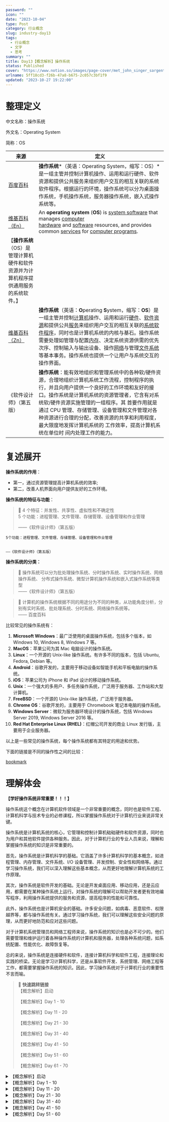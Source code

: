 ```yaml
---
password: ""
icon: ""
date: "2023-10-04"
type: Post
category: 行业概念
slug: industry-day13
tags:
  - 行业概念
  - 文字
  - 思考
summary: ""
title: Day13【概念解析】操作系统
status: Published
cover: "https://www.notion.so/images/page-cover/met_john_singer_sargent_morocco.jpg"
urlname: 5ff18cd3-f26b-47a8-b675-2c057c3bf1f9
updated: "2023-10-27 19:22:00"
---
```


# 整理定义

中文名称：操作系统

外文名：Operating System

简称：OS

| 来源                                                                                                          | 定义                                                                                                                                                                                                                                                                                                                                                                                                                                                                                                                                                                                                                                                                                                                                                                                                                                                                                                                                                                                                                                                                                                      |
| ------------------------------------------------------------------------------------------------------------- | --------------------------------------------------------------------------------------------------------------------------------------------------------------------------------------------------------------------------------------------------------------------------------------------------------------------------------------------------------------------------------------------------------------------------------------------------------------------------------------------------------------------------------------------------------------------------------------------------------------------------------------------------------------------------------------------------------------------------------------------------------------------------------------------------------------------------------------------------------------------------------------------------------------------------------------------------------------------------------------------------------------------------------------------------------------------------------------------------------- |
| [百度百科](https://baike.baidu.com/item/%E6%93%8D%E4%BD%9C%E7%B3%BB%E7%BB%9F/192?fromModule=lemma_search-box) | **操作系统***（英语：Operating System，缩写：OS）*是一组主管并控制计算机操作、运用和运行硬件、软件资源和提供公共服务来组织用户交互的相互关联的系统软件程序。根据运行的环境，操作系统可以分为桌面操作系统，手机操作系统，服务器操作系统，嵌入式操作系统等。                                                                                                                                                                                                                                                                                                                                                                                                                                                                                                                                                                                                                                                                                                                                                                                                                                                |
| [维基百科（En）](https://en.wikipedia.org/wiki/Operating_system)                                              | An **operating system** (**OS**) is [system software](https://en.wikipedia.org/wiki/System_software) that manages [computer hardware](https://en.wikipedia.org/wiki/Computer_hardware) and [software](https://en.wikipedia.org/wiki/Software) resources, and provides common [services](<https://en.wikipedia.org/wiki/Daemon_(computing)>) for [computer programs](https://en.wikipedia.org/wiki/Computer_program).                                                                                                                                                                                                                                                                                                                                                                                                                                                                                                                                                                                                                                                                                      |
| 【**操作系统**（OS）是管理计算机硬件和软件资源并为计算机程序提供通用服务的系统软件。】                        |
| [维基百科（Zn）](https://zh.wikipedia.org/wiki/%E6%93%8D%E4%BD%9C%E7%B3%BB%E7%BB%9F)                          | **操作系统**（英语：**O**perating **S**ystem，缩写：**OS**）是一组主管并控制[计算机](https://zh.wikipedia.org/wiki/%E7%94%B5%E5%AD%90%E8%AE%A1%E7%AE%97%E6%9C%BA)操作、运用和运行[硬件](https://zh.wikipedia.org/wiki/%E8%AE%A1%E7%AE%97%E6%9C%BA%E7%A1%AC%E4%BB%B6)、[软件](https://zh.wikipedia.org/wiki/%E8%BD%AF%E4%BB%B6)[资源](<https://zh.wikipedia.org/wiki/%E8%B3%87%E6%BA%90_(%E8%A8%88%E7%AE%97%E6%A9%9F%E7%A7%91%E5%AD%B8)>)和提供公共[服务](https://zh.wikipedia.org/wiki/%E5%AE%88%E6%8A%A4%E8%BF%9B%E7%A8%8B)来组织用户交互的相互关联的[系统软件](https://zh.wikipedia.org/wiki/%E7%B3%BB%E7%BB%9F%E8%BD%AF%E4%BB%B6)[程序](https://zh.wikipedia.org/wiki/%E7%A8%8B%E5%BA%8F)，同时也是计算机系统的内核与基石。操作系统需要处理如管理与配置[内存](https://zh.wikipedia.org/wiki/%E5%86%85%E5%AD%98)、决定系统资源供需的优先次序、控制输入与输出设备、操作[网络](https://zh.wikipedia.org/wiki/%E8%AE%A1%E7%AE%97%E6%9C%BA%E7%BD%91%E7%BB%9C)与管理[文件系统](https://zh.wikipedia.org/wiki/%E6%96%87%E4%BB%B6%E7%B3%BB%E7%BB%9F)等基本事务。操作系统也提供一个让用户与系统交互的操作界面。 |
| 《软件设计师》（第五版）                                                                                      | **操作系统**：能有效地组织和管理系统中的各种软/硬件资源，合理地组织计算机系统工作流程，控制程序的执行，并且向用户提供一个良好的工作环境和友好的接口。操作系统是计算机系统的资源管理者，它含有对系统软/硬件资源实施管理的一组程序。其 首要作用就是通过 CPU 管理、存储管理、设备管理和文件管理对各种资源进行合理的分配，改善资源的共享和利用程度，最大限度地发挥计算机系统的 工作效率，提高计算机系统在单位时 间内处理工作的能力。                                                                                                                                                                                                                                                                                                                                                                                                                                                                                                                                                                                                                                                                          |

# 复述展开

**操作系统的作用**：

- 第一，通过资源管理提高计算机系统的效率;
- 第二，改善人机界面向用户提供友好的工作环境。

**操作系统的特征与功能**：

> 📌 4 个特征：并发性、共享性、虚拟性和不确定性  
> 5 个功能：进程管理、文件管理、存储管理、设备管理和作业管理
>
> ——《软件设计师》（第五版）

    5个功能：进程管理、文件管理、存储管理、设备管理和作业管理


    ——《软件设计师》（第五版）

**操作系统的分类：**

> 📌 操作系统可以分为批处理操作系统、分时操作系统、实时操作系统、网络操作系统、 分布式操作系统、微型计算机操作系统和嵌入式操作系统等类型  
> ——《软件设计师》（第五版）

> 📌 计算机的操作系统根据不同的用途分为不同的种类，从功能角度分析，分别有实时系统、批处理系统、分时系统、网络操作系统等。  
> —— 百度百科

比较常见的操作系统有：

1. **Microsoft Windows**：最广泛使用的桌面操作系统，包括多个版本，如 Windows 10, Windows 8, Windows 7 等。
2. **MacOS**：苹果公司为其 Mac 电脑设计的操作系统。
3. **Linux**：一个开源的 Unix-like 操作系统。有许多不同的版本，包括 Ubuntu, Fedora, Debian 等。
4. **Android**：谷歌开发的，主要用于移动设备如智能手机和平板电脑的操作系统。
5. **iOS**：苹果公司为 iPhone 和 iPad 设计的移动操作系统。
6. **Unix**：一个强大的多用户、多任务操作系统，广泛用于服务器、工作站和大型计算机。
7. **FreeBSD**：一个开源的 Unix-like 操作系统，广泛用于服务器。
8. **Chrome OS**：谷歌开发的，主要用于 Chromebook 笔记本电脑的操作系统。
9. **Windows Server**：微软为服务器环境设计的操作系统，包括 Windows Server 2019, Windows Server 2016 等。
10. **Red Hat Enterprise Linux (RHEL)**：红帽公司开发的商业 Linux 发行版，主要用于企业服务器。

以上是一些常见的操作系统，每个操作系统都有其特定的用途和优势。

下面的链接是不同的操作性之间的比较：

[bookmark](https://en.wikipedia.org/wiki/Comparison_of_operating_systems)

# 理解体会

**【学好操作系统非常重要！！！】**

操作系统这个概念在计算机软件领域是一个非常重要的概念，同时也是软件工程、计算机科学与技术专业的必修课程，所以掌握操作系统对于计算机行业来说非常关键。

操作系统是计算机系统的核心，它管理和控制计算机础础硬件和软件资源，同时也为用户和其他软件提供各种服务。因此，对于计算机行业的专业人员来说，理解和掌握操作系统的知识是非常重要的。

首先，操作系统是计算机科学的基础。它涵盖了许多计算机科学的基本概念，如进程管理、内存管理、文件系统、I/O 设备管理、并发控制、安全性和网络等。通过学习操作系统，我们可以深入理解这些基本概念，从而更好地理解计算机系统的工作原理。

其次，操作系统是软件开发的基础。无论是开发桌面应用、移动应用，还是云应用，都需要在某种操作系统上运行。对操作系统的理解可以帮助开发者更有效地编写程序，利用操作系统提供的服务和资源，提高程序的性能和可靠性。

此外，操作系统也是计算机安全的基础。许多安全问题，如病毒、恶意软件、权限越界等，都与操作系统有关。通过学习操作系统，我们可以理解这些安全问题的原理，从而更好地防范和应对这些问题。

对于计算机系统管理员和网络工程师来说，操作系统的知识也是必不可少的。他们需要管理和维护运行着各种操作系统的计算机和服务器，处理各种系统问题，如系统配置、性能优化、故障恢复等。

总的来说，操作系统是连接硬件和软件，连接计算机科学和软件工程，连接理论和实践的桥梁。无论是学习计算机科学，还是从事软件开发、系统管理、网络工程等工作，都需要掌握操作系统的知识。因此，学习操作系统对于计算机行业的重要性不言而喻。

> 📌 **快速跳转链接**  
> 【概念解析】启动
>
> 【概念解析】Day 1 - 10
>
> 【概念解析】Day 11 - 20
>
> 【概念解析】Day 21 - 30
>
> 【概念解析】Day 31 - 40
>
> 【概念解析】Day 41 - 50
>
> 【概念解析】Day 51 - 60
>
> 【概念解析】Day 61 - 70

<details>
<summary>【概念解析】启动</summary>

[bookmark](https://kuangyichen.com/article/industry)

[bookmark](https://kuangyichen.com/article/start-industry-100-words)

</details>

<details>
<summary>【概念解析】Day 1 - 10</summary>

[bookmark](https://kuangyichen.com/article/industry-day1)

[bookmark](https://kuangyichen.com/article/industry-day2)

[bookmark](https://kuangyichen.com/article/industry-day3)

[bookmark](https://kuangyichen.com/article/industry-day4)

[bookmark](https://kuangyichen.com/article/industry-day5)

[bookmark](https://kuangyichen.com/article/industry-day6)

[bookmark](https://kuangyichen.com/article/industry-day7)

[bookmark](https://kuangyichen.com/article/industry-day8)

[bookmark](https://kuangyichen.com/article/industry-day9)

[bookmark](https://kuangyichen.com/article/industry-day10)

</details>

<details>
<summary>【概念解析】Day 11 - 20</summary>

[bookmark](https://kuangyichen.com/article/industry-day11)

[bookmark](https://kuangyichen.com/article/industry-day12)

[bookmark](https://kuangyichen.com/article/industry-day13)

[bookmark](https://kuangyichen.com/article/industry-day14)

[bookmark](https://kuangyichen.com/article/industry-day15)

[bookmark](https://kuangyichen.com/article/industry-day16)

[bookmark](https://kuangyichen.com/article/industry-day17)

[bookmark](https://kuangyichen.com/article/industry-day18)

[bookmark](https://kuangyichen.com/article/industry-day19)

[bookmark](https://kuangyichen.com/article/industry-day20)

</details>

<details>
<summary>【概念解析】Day 21 - 30</summary>

[bookmark](https://kuangyichen.com/article/industry-day21)

[bookmark](https://kuangyichen.com/article/industry-day22)

[bookmark](https://kuangyichen.com/article/industry-day23)

[bookmark](https://kuangyichen.com/article/industry-day24)

[bookmark](https://kuangyichen.com/article/industry-day25)

[bookmark](https://kuangyichen.com/article/industry-day26)

[bookmark](https://kuangyichen.com/article/industry-day27)

[bookmark](https://kuangyichen.com/article/industry-day28)

[bookmark](https://kuangyichen.com/article/industry-day29)

[bookmark](https://kuangyichen.com/article/industry-day30)

</details>

<details>
<summary>【概念解析】Day 31 - 40</summary>

[bookmark](https://kuangyichen.com/article/industry-day31)

[bookmark](https://kuangyichen.com/article/industry-day32)

[bookmark](https://kuangyichen.com/article/industry-day33)

[bookmark](https://kuangyichen.com/article/industry-day34)

[bookmark](https://kuangyichen.com/article/industry-day35)

[bookmark](https://kuangyichen.com/article/industry-day36)

[bookmark](https://kuangyichen.com/article/industry-day37)

[bookmark](https://kuangyichen.com/article/industry-day38)

[bookmark](https://kuangyichen.com/article/industry-day39)

[bookmark](https://kuangyichen.com/article/industry-day40)

</details>

<details>
<summary>【概念解析】Day 41 - 50</summary>

[bookmark](https://kuangyichen.com/article/industry-day41)

[bookmark](https://kuangyichen.com/article/industry-day42)

[bookmark](https://kuangyichen.com/article/industry-day43)

[bookmark](https://kuangyichen.com/article/industry-day44)

[bookmark](https://kuangyichen.com/article/industry-day45)

[bookmark](https://kuangyichen.com/article/industry-day46)

[bookmark](https://kuangyichen.com/article/industry-day47)

[bookmark](https://kuangyichen.com/article/industry-day48)

[bookmark](https://kuangyichen.com/article/industry-day49)

[bookmark](https://kuangyichen.com/article/industry-day50)

</details>

<details>
<summary>【概念解析】Day 51 - 60</summary>

[bookmark](https://kuangyichen.com/article/industry-day51)

[bookmark](https://kuangyichen.com/article/industry-day52)

[bookmark](https://kuangyichen.com/article/industry-day53)

[bookmark](https://kuangyichen.com/article/industry-day54)

[bookmark](https://kuangyichen.com/article/industry-day55)

[bookmark](https://kuangyichen.com/article/industry-day56)

[bookmark](https://kuangyichen.com/article/industry-day57)

[bookmark](https://kuangyichen.com/article/industry-day58)

[bookmark](https://kuangyichen.com/article/industry-day59)

</details>
